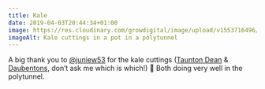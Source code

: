 ```yaml
---
title: Kale
date: 2019-04-03T20:44:34+01:00
image: https://res.cloudinary.com/growdigital/image/upload/v1553716496/kale-A795078F.jpg
imageAlt: Kale cuttings in a pot in a polytunnel
---
```


A big thank you to [@juniew53](https://mobile.twitter.com/juniew53) for the kale cuttings ([Taunton Dean](http://www.edimentals.com/blog/?page_id=1147) & [Daubentons](https://backyardlarder.co.uk/plants/daubenton-kale/), don’t ask me which is which!) 🙂 Both doing very well in the polytunnel.
